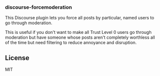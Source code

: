### discourse-forcemoderation

This Discourse plugin lets you force all posts by particular, named users to go through moderation.

This is useful if you don't want to make all Trust Level 0 users go through moderation but have
someone whose posts aren't completely worthless all of the time but need filtering to reduce
annoyance and disruption.

## License

MIT
